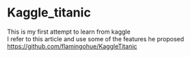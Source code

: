 # Kaggle_titanic
This is my first attempt to learn from kaggle  
I refer to this article and use some of the features he proposed
https://github.com/flamingohue/KaggleTitanic
